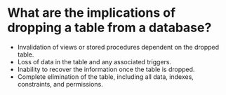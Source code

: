 # What are the implications of dropping a table from a database? 

- Invalidation of views or stored procedures dependent on the dropped table.
- Loss of data in the table and any associated triggers.
- Inability to recover the information once the table is dropped.
- Complete elimination of the table, including all data, indexes, constraints, and permissions.